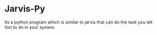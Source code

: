 # Jarvis-Py
Its a python program which is similar to jarvis that can do the task you tell him to do in your system.
